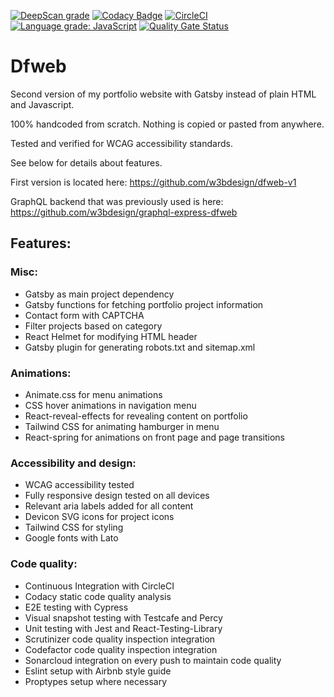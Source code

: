 [![DeepScan grade](https://deepscan.io/api/teams/11080/projects/19507/branches/508466/badge/grade.svg)](https://deepscan.io/dashboard#view=project&tid=11080&pid=19507&bid=508466)
[![Codacy Badge](https://api.codacy.com/project/badge/Grade/ca1f4d3ffd4b40a5ac872428787f1442)](https://app.codacy.com/gh/w3bdesign/dfweb?utm_source=github.com&utm_medium=referral&utm_content=w3bdesign/dfweb&utm_campaign=Badge_Grade)
[![CircleCI](https://circleci.com/gh/w3bdesign/dfweb/tree/master.svg?style=shield)](https://circleci.com/gh/w3bdesign/dfweb)
[![Language grade: JavaScript](https://img.shields.io/lgtm/grade/javascript/g/w3bdesign/dfweb.svg?logo=lgtm&logoWidth=18)](https://lgtm.com/projects/g/w3bdesign/dfweb/context:javascript)
[![Quality Gate Status](https://sonarcloud.io/api/project_badges/measure?project=w3bdesign_dfweb&metric=alert_status)](https://sonarcloud.io/dashboard?id=w3bdesign_dfweb)

# Dfweb

Second version of my portfolio website with Gatsby instead of plain HTML and Javascript.

100% handcoded from scratch. Nothing is copied or pasted from anywhere.

Tested and verified for WCAG accessibility standards.

See below for details about features.

First version is located here: <https://github.com/w3bdesign/dfweb-v1>

GraphQL backend that was previously used is here: <https://github.com/w3bdesign/graphql-express-dfweb>

## Features:

### Misc:

-   Gatsby as main project dependency
-   Gatsby functions for fetching portfolio project information
-   Contact form with CAPTCHA
-   Filter projects based on category
-   React Helmet for modifying HTML header
-   Gatsby plugin for generating robots.txt and sitemap.xml

### Animations:

-   Animate.css for menu animations
-   CSS hover animations in navigation menu
-   React-reveal-effects for revealing content on portfolio
-   Tailwind CSS for animating hamburger in menu
-   React-spring for animations on front page and page transitions

### Accessibility and design:

-   WCAG accessibility tested
-   Fully responsive design tested on all devices
-   Relevant aria labels added for all content
-   Devicon SVG icons for project icons
-   Tailwind CSS for styling
-   Google fonts with Lato

### Code quality:

-   Continuous Integration with CircleCI
-   Codacy static code quality analysis
-   E2E testing with Cypress
-   Visual snapshot testing with Testcafe and Percy
-   Unit testing with Jest and React-Testing-Library
-   Scrutinizer code quality inspection integration
-   Codefactor code quality inspection integration
-   Sonarcloud integration on every push to maintain code quality
-   Eslint setup with Airbnb style guide
-   Proptypes setup where necessary
